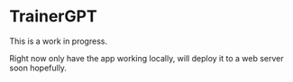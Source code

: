 # TrainerGPT
This is a work in progress. 

Right now only have the app working locally, will deploy it to a web server soon hopefully.
